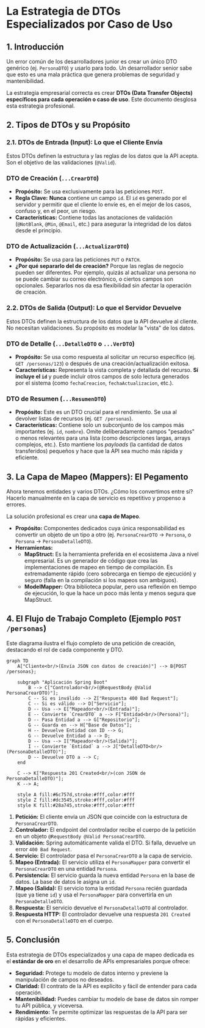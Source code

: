 # **La Estrategia de DTOs Especializados por Caso de Uso**

## **1. Introducción**

Un error común de los desarrolladores junior es crear un único DTO genérico (ej. `PersonaDTO`) y usarlo para todo. Un desarrollador senior sabe que esto es una mala práctica que genera problemas de seguridad y mantenibilidad.

La estrategia empresarial correcta es crear **DTOs (Data Transfer Objects) específicos para cada operación o caso de uso**. Este documento desglosa esta estrategia profesional.

## **2. Tipos de DTOs y su Propósito**

### **2.1. DTOs de Entrada (Input): Lo que el Cliente Envía**

Estos DTOs definen la estructura y las reglas de los datos que la API acepta. Son el objetivo de las validaciones (`@Valid`).

### **DTO de Creación (`...CrearDTO`)**

- **Propósito:** Se usa exclusivamente para las peticiones `POST`.
- **Regla Clave:** **Nunca** contiene un campo `id`. El `id` es generado por el servidor y permitir que el cliente lo envíe es, en el mejor de los casos, confuso y, en el peor, un riesgo.
- **Características:** Contiene todas las anotaciones de validación (`@NotBlank`, `@Min`, `@Email`, etc.) para asegurar la integridad de los datos desde el principio.

### **DTO de Actualización (`...ActualizarDTO`)**

- **Propósito:** Se usa para las peticiones `PUT` o `PATCH`.
- **¿Por qué separarlo del de creación?** Porque las reglas de negocio pueden ser diferentes. Por ejemplo, quizás al actualizar una persona no se puede cambiar su correo electrónico, o ciertos campos son opcionales. Separarlos nos da esa flexibilidad sin afectar la operación de creación.

### **2.2. DTOs de Salida (Output): Lo que el Servidor Devuelve**

Estos DTOs definen la estructura de los datos que la API devuelve al cliente. No necesitan validaciones. Su propósito es modelar la "vista" de los datos.

### **DTO de Detalle (`...DetalleDTO` o `...VerDTO`)**

- **Propósito:** Se usa como respuesta al solicitar un recurso específico (ej. `GET /personas/123`) o después de una creación/actualización exitosa.
- **Características:** Representa la vista completa y detallada del recurso. **Sí incluye el `id`** y puede incluir otros campos de solo lectura generados por el sistema (como `fechaCreacion`, `fechaActualizacion`, etc.).

### **DTO de Resumen (`...ResumenDTO`)**

- **Propósito:** Este es un DTO crucial para el rendimiento. Se usa al devolver listas de recursos (ej. `GET /personas`).
- **Características:** Contiene solo un subconjunto de los campos más importantes (ej. `id`, `nombre`). Omite deliberadamente campos "pesados" o menos relevantes para una lista (como descripciones largas, arrays complejos, etc.). Esto mantiene los *payloads* (la cantidad de datos transferidos) pequeños y hace que la API sea mucho más rápida y eficiente.

## **3. La Capa de Mapeo (Mappers): El Pegamento**

Ahora tenemos entidades y varios DTOs. ¿Cómo los convertimos entre sí? Hacerlo manualmente en la capa de servicio es repetitivo y propenso a errores.

La solución profesional es crear una **capa de Mapeo**.

- **Propósito:** Componentes dedicados cuya única responsabilidad es convertir un objeto de un tipo a otro (ej. `PersonaCrearDTO` -> `Persona`, o `Persona` -> `PersonaDetalleDTO`).
- **Herramientas:**
    - **MapStruct:** Es la herramienta preferida en el ecosistema Java a nivel empresarial. Es un generador de código que crea las implementaciones de mapeo en tiempo de compilación. Es extremadamente rápido (cero sobrecarga en tiempo de ejecución) y seguro (falla en la compilación si los mapeos son ambiguos).
    - **ModelMapper:** Otra biblioteca popular, pero usa reflexión en tiempo de ejecución, lo que la hace un poco más lenta y menos segura que MapStruct.

## **4. El Flujo de Trabajo Completo (Ejemplo `POST /personas`)**

Este diagrama ilustra el flujo completo de una petición de creación, destacando el rol de cada componente y DTO.

```
graph TD
    A["Cliente<br/>(Envía JSON con datos de creación)"] --> B{POST /personas};

    subgraph "Aplicación Spring Boot"
        B --> C["Controlador<br/>(@RequestBody @Valid PersonaCrearDTO)"];
        C -- Si es inválido --> Z["Respuesta 400 Bad Request"];
        C -- Si es válido --> D["Servicio"];
        D -- Usa --> E["Mapeador<br/>(Entrada)"];
        E -- Convierte `CrearDTO` a --> F["Entidad<br/>(Persona)"];
        D -- Pasa Entidad a --> G["Repositorio"];
        G -- Guarda en --> H["Base de Datos"];
        H -- Devuelve Entidad con ID --> G;
        G -- Devuelve Entidad a --> D;
        D -- Usa --> I["Mapeador<br/>(Salida)"];
        I -- Convierte `Entidad` a --> J["DetalleDTO<br/>(PersonaDetalleDTO)"];
        D -- Devuelve DTO a --> C;
    end

    C --> K["Respuesta 201 Created<br/>(con JSON de PersonaDetalleDTO)"];
    K --> A;

    style A fill:#6c757d,stroke:#fff,color:#fff
    style Z fill:#dc3545,stroke:#fff,color:#fff
    style K fill:#28a745,stroke:#fff,color:#fff

```

1. **Petición:** El cliente envía un JSON que coincide con la estructura de `PersonaCrearDTO`.
2. **Controlador:** El endpoint del controlador recibe el cuerpo de la petición en un objeto `@RequestBody @Valid PersonaCrearDTO`.
3. **Validación:** Spring automáticamente valida el DTO. Si falla, devuelve un error `400 Bad Request`.
4. **Servicio:** El controlador pasa el `PersonaCrearDTO` a la capa de servicio.
5. **Mapeo (Entrada):** El servicio utiliza el `PersonaMapper` para convertir el `PersonaCrearDTO` en una entidad `Persona`.
6. **Persistencia:** El servicio guarda la nueva entidad `Persona` en la base de datos. La base de datos le asigna un `id`.
7. **Mapeo (Salida):** El servicio toma la entidad `Persona` recién guardada (que ya tiene `id`) y usa el `PersonaMapper` para convertirla en un `PersonaDetalleDTO`.
8. **Respuesta:** El servicio devuelve el `PersonaDetalleDTO` al controlador.
9. **Respuesta HTTP:** El controlador devuelve una respuesta `201 Created` con el `PersonaDetalleDTO` en el cuerpo.

## **5. Conclusión**

Esta estrategia de DTOs especializados y una capa de mapeo dedicada es el **estándar de oro** en el desarrollo de APIs empresariales porque ofrece:

- **Seguridad:** Protege tu modelo de datos interno y previene la manipulación de campos no deseados.
- **Claridad:** El contrato de la API es explícito y fácil de entender para cada operación.
- **Mantenibilidad:** Puedes cambiar tu modelo de base de datos sin romper tu API pública, y viceversa.
- **Rendimiento:** Te permite optimizar las respuestas de la API para ser rápidas y eficientes.